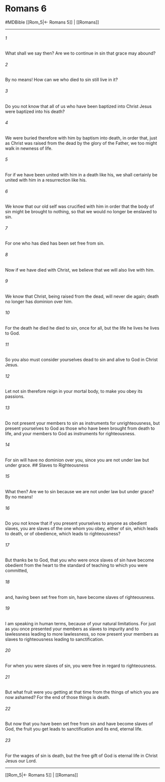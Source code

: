 # Romans 6
#MDBible
[[Rom_5|← Romans 5]] | [[Romans]]

***

###### 1 

What shall we say then? Are we to continue in sin that grace may abound? 

###### 2 

By no means! How can we who died to sin still live in it? 

###### 3 

Do you not know that all of us who have been baptized into Christ Jesus were baptized into his death? 

###### 4 

We were buried therefore with him by baptism into death, in order that, just as Christ was raised from the dead by the glory of the Father, we too might walk in newness of life. 

###### 5 

For if we have been united with him in a death like his, we shall certainly be united with him in a resurrection like his. 

###### 6 

We know that our old self was crucified with him in order that the body of sin might be brought to nothing, so that we would no longer be enslaved to sin. 

###### 7 

For one who has died has been set free from sin. 

###### 8 

Now if we have died with Christ, we believe that we will also live with him. 

###### 9 

We know that Christ, being raised from the dead, will never die again; death no longer has dominion over him. 

###### 10 

For the death he died he died to sin, once for all, but the life he lives he lives to God. 

###### 11 

So you also must consider yourselves dead to sin and alive to God in Christ Jesus. 

###### 12 

Let not sin therefore reign in your mortal body, to make you obey its passions. 

###### 13 

Do not present your members to sin as instruments for unrighteousness, but present yourselves to God as those who have been brought from death to life, and your members to God as instruments for righteousness. 

###### 14 

For sin will have no dominion over you, since you are not under law but under grace. ## Slaves to Righteousness 

###### 15 

What then? Are we to sin because we are not under law but under grace? By no means! 

###### 16 

Do you not know that if you present yourselves to anyone as obedient slaves, you are slaves of the one whom you obey, either of sin, which leads to death, or of obedience, which leads to righteousness? 

###### 17 

But thanks be to God, that you who were once slaves of sin have become obedient from the heart to the standard of teaching to which you were committed, 

###### 18 

and, having been set free from sin, have become slaves of righteousness. 

###### 19 

I am speaking in human terms, because of your natural limitations. For just as you once presented your members as slaves to impurity and to lawlessness leading to more lawlessness, so now present your members as slaves to righteousness leading to sanctification. 

###### 20 

For when you were slaves of sin, you were free in regard to righteousness. 

###### 21 

But what fruit were you getting at that time from the things of which you are now ashamed? For the end of those things is death. 

###### 22 

But now that you have been set free from sin and have become slaves of God, the fruit you get leads to sanctification and its end, eternal life. 

###### 23 

For the wages of sin is death, but the free gift of God is eternal life in Christ Jesus our Lord. 

***

[[Rom_5|← Romans 5]] | [[Romans]]
